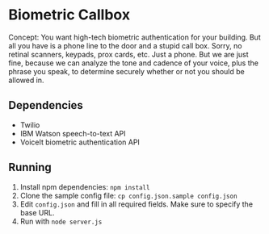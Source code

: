 Biometric Callbox
=================

Concept: You want high-tech biometric authentication for your building. But all you have is a phone line to the door and a stupid call box. Sorry, no retinal scanners, keypads, prox cards, etc. Just a phone. But we are just fine, because we can analyze the tone and cadence of your voice, plus the phrase you speak, to determine securely whether or not you should be allowed in.

Dependencies
------------

* Twilio
* IBM Watson speech-to-text API
* VoiceIt biometric authentication API

Running
-------

1. Install npm dependencies: `npm install`
2. Clone the sample config file: `cp config.json.sample config.json`
3. Edit `config.json` and fill in all required fields.  Make sure to specify the base URL.
4. Run with `node server.js`

